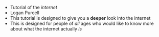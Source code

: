 - Tutorial of the _internet_
- Logan Purcell
- This tutorial is designed to give you a **deeper** look into the internet
- This is designed for people of _all_ ages who would like to know more about what the internet actually _is_
<!---
lpinfotc/lpinfotc is a ✨ special ✨ repository because its `README.md` (this file) appears on your GitHub profile.
You can click the Preview link to take a look at your changes.
--->
